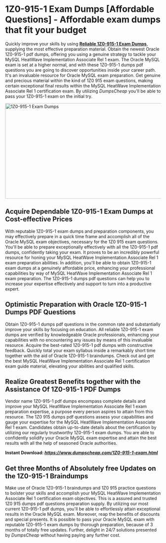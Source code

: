 <h1><strong>1Z0-915-1 Exam Dumps [Affordable Questions] - Affordable exam dumps that fit your budget</strong></h1>
<p>Quickly improve your skills by using <a href="https://www.dumpscheap.com/1Z0-915-1-exam.html"><strong>Reliable 1Z0-915-1 Exam Dumps</strong></a>, supplying the most effective preparation material. Obtain the newest Oracle 1Z0-915-1 pdf dumps, offering you using a genuine strategy to tackle your MySQL HeatWave Implementation Associate Rel 1 exam. The Oracle MySQL exam is set at a higher normal, and with these 1Z0-915-1 dumps pdf questions you are going to discover opportunities inside your career path. It's an invaluable resource for Oracle MySQL exam preparation. Get genuine and precious material within the kind of 1Z0 915 exam questions, making certain exceptional final results within the MySQL HeatWave Implementation Associate Rel 1 certification exam. By utilizing <em>DumpsCheap</em> you'll be able to pass your 1Z0-915-1 exam on the initial try.&nbsp;</p>
<p><img src="https://i.ibb.co/3k15cDs/1-Z0-915-1.png" alt="1Z0-915-1 Exam Dumps" width="550" height="309" /></p>
<h2><strong>Acquire Dependable 1Z0-915-1 Exam Dumps at Cost-effective Prices</strong></h2>
<p>With reputable 1Z0-915-1 exam dumps and preparation components, you may effectively prepare in a quick time frame and accomplish all of the Oracle MySQL exam objectives, necessary for the 1Z0 915 exam questions. You'll be able to prepare exceptionally effectively with all the 1Z0-915-1 pdf dumps, confidently taking your exam. It proves to be an incredibly powerful resource for honing your MySQL HeatWave Implementation Associate Rel 1 exam preparation abilities. In addition, you'll be able to obtain 1Z0-915-1&nbsp; exam dumps at a genuinely affordable price, enhancing your professional capabilities by way of MySQL HeatWave Implementation Associate Rel 1 exam preparation. The 1Z0-915-1 dumps pdf questions can help you to increase your expertise effectively and support to turn into a productive expert.&nbsp;</p>
<h2><strong>Optimistic Preparation with Oracle 1Z0-915-1 Dumps PDF Questions</strong></h2>
<p>Obtain 1Z0-915-1 dumps pdf questions in the common rate and substantially improve your skills by focusing on education. All reliable 1Z0-915-1 exam dumps are verified by knowledgeable Oracle professionals, enhancing your capabilities with no encountering any issues by means of this invaluable resource. Acquire the best-rated 1Z0-915-1 pdf dumps with constructive feedback. Quickly total your exam syllabus inside a remarkably short time together with the aid of Oracle 1Z0-915-1 braindumps. Check out and get the best MySQL HeatWave Implementation Associate Rel 1 certification exam guide material, elevating your abilities and qualified skills.</p>
<h2><strong>Realize Greatest Benefits together with the Assistance Of 1Z0-915-1 PDF Dumps</strong></h2>
<p>Vendor name 1Z0-915-1 pdf dumps encompass complete details and improve your MySQL HeatWave Implementation Associate Rel 1 exam preparation expertise, a purpose every person aspires to attain from this resource. The 1Z0 915 dumps pdf questions assess your capabilities and gauge your expertise for the MySQL HeatWave Implementation Associate Rel 1 exam. Candidates obtain up-to-date details about the certification by utilizing our regularly trustworthy 1Z0-915-1 exam dumps. You are able to confidently solidify your Oracle MySQL exam expertise and attain the best results with all the help of seasoned Oracle authorities.</p>
<p><strong>Instant Download:&nbsp;<a href="https://www.dumpscheap.com/1Z0-915-1-exam.html"><em>https://www.dumpscheap.com/1Z0-915-1-exam.html</em></a></strong></p>
<h2><strong>Get three Months of Absolutely free Updates on the 1Z0-915-1 Braindumps</strong></h2>
<p>Make use of Oracle 1Z0-915-1 braindumps and 1Z0 915 practice questions to bolster your skills and accomplish your MySQL HeatWave Implementation Associate Rel 1 certification exam objectives. This is a assured and trusted 1Z0 915 dumps pdf questions preparation supply. By utilizing our most current 1Z0-915-1 pdf dumps, you'll be able to effortlessly attain exceptional results in the Oracle MySQL exam. Moreover, reap the benefits of discounts and special presents. It is possible to pass your Oracle MySQL exam with reputable 1Z0-915-1 exam dumps by thorough preparation, because of 3 months of totally free updates. Further, delight in 24/7 solutions presented by <em>DumpsCheap</em> without having paying any further cost.</p>

